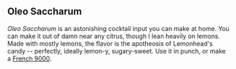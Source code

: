 ## Oleo Saccharum

_Oleo Saccharum_ is an astonishing cocktail input you can make at home. You can make it out of damn near any citrus, though I lean heavily on lemons. Made with mostly lemons, the flavor is the apotheosis of Lemonhead's candy -- perfectly, ideally lemon-y, sugary-sweet. Use it in punch, or make a [French 9000](gin/french_75.markdown#Variations).
